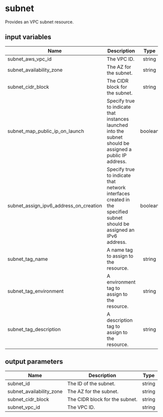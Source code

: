 # subnet

Provides an VPC subnet resource.

## input variables

| Name | Description | Type | Default | Required |
|------|-------------|:----:|:-----:|:-----:|
|subnet_aws_vpc_id|The VPC ID.|string||Yes|
|subnet_availability_zone|The AZ for the subnet.|string|us-east-1a|No|
|subnet_cidr_block|The CIDR block for the subnet.|string|10.0.1.0/24|No|
|subnet_map_public_ip_on_launch|Specify true to indicate that instances launched into the subnet should be assigned a public IP address.|boolean|false|No|
|subnet_assign_ipv6_address_on_creation|Specify true to indicate that network interfaces created in the specified subnet should be assigned an IPv6 address.|boolean|false|No|
|subnet_tag_name|A name tag to assign to the resource.|string|{{ name }}|No|
|subnet_tag_environment|A environment tag to assign to the resource.|string|default|No|
|subnet_tag_description|A description tag to assign to the resource.|string|Managed by Terrahub|No|

## output parameters

| Name | Description | Type |
|------|-------------|:----:|
|subnet_id|The ID of the subnet.|string|
|subnet_availability_zone|The AZ for the subnet.|string|
|subnet_cidr_block|The CIDR block for the subnet.|string|
|subnet_vpc_id|The VPC ID.|string|
